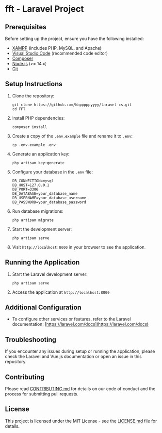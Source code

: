 # fft - Laravel Project

## Prerequisites

Before setting up the project, ensure you have the following installed:

- [XAMPP](https://www.apachefriends.org/download.html) (includes PHP, MySQL, and Apache)
- [Visual Studio Code](https://code.visualstudio.com/download) (recommended code editor)
- [Composer](https://getcomposer.org/download/)
- [Node.js](https://nodejs.org/en/download/) (>= 14.x)
- [Git](https://git-scm.com/downloads)

## Setup Instructions

1. Clone the repository:
   ```
   git clone https://github.com/Napppppyyyy/laravel-cs.git
   cd FFT
   ```

2. Install PHP dependencies:
   ```
   composer install
   ```

3. Create a copy of the `.env.example` file and rename it to `.env`:
   ```
   cp .env.example .env
   ```

4. Generate an application key:
   ```
   php artisan key:generate
   ```

5. Configure your database in the `.env` file:
   ```
   DB_CONNECTION=mysql
   DB_HOST=127.0.0.1
   DB_PORT=3306
   DB_DATABASE=your_database_name
   DB_USERNAME=your_database_username
   DB_PASSWORD=your_database_password
   ```

6. Run database migrations:
   ```
   php artisan migrate
   ```

7. Start the development server:
    ```
    php artisan serve
    ```

8. Visit `http://localhost:8000` in your browser to see the application.

## Running the Application

1. Start the Laravel development server:
   ```
   php artisan serve
   ```

2. Access the application at `http://localhost:8000`

## Additional Configuration

- To configure other services or features, refer to the Laravel documentation: [https://laravel.com/docs](https://laravel.com/docs)

## Troubleshooting

If you encounter any issues during setup or running the application, please check the Laravel and Vue.js documentation or open an issue in this repository.

## Contributing

Please read [CONTRIBUTING.md](CONTRIBUTING.md) for details on our code of conduct and the process for submitting pull requests.

## License

This project is licensed under the MIT License - see the [LICENSE.md](LICENSE.md) file for details.